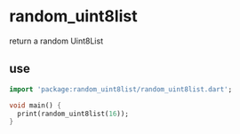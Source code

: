 <!-- 本文件由 ./readme.make.md 自动生成，请不要直接修改此文件 -->

# random_uint8list

return a random Uint8List

## use

```dart
import 'package:random_uint8list/random_uint8list.dart';

void main() {
  print(random_uint8list(16));
}

```
